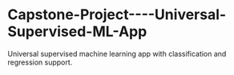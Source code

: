 # Capstone-Project----Universal-Supervised-ML-App
Universal supervised machine learning app with classification and regression support.
